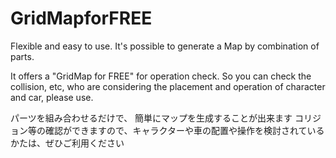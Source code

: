 # GridMapforFREE
Flexible and easy to use.
It's possible to generate a Map by combination of parts.

It offers a "GridMap for FREE" for operation check.
So you can check the collision, etc, who are considering the placement and operation of character and car, please use.

パーツを組み合わせるだけで、 簡単にマップを生成することが出来ます
コリジョン等の確認ができますので、キャラクターや車の配置や操作を検討されているかたは、ぜひご利用ください
